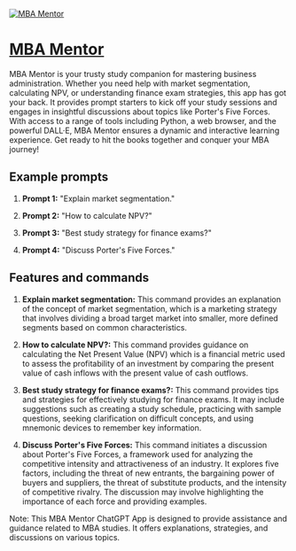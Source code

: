 [![MBA Mentor](https://files.oaiusercontent.com/file-ukomrt7xPsqLeFlyDxEeqvzl?se=2123-10-16T03%3A22%3A36Z&sp=r&sv=2021-08-06&sr=b&rscc=max-age%3D31536000%2C%20immutable&rscd=attachment%3B%20filename%3D3acaf51e-b21b-450b-96ee-e582ea0ae8f6.png&sig=c6ni1EcnDFD5bPr39KnmCn5xL%2Bg3U0k6mlIlNECP1jM%3D)](https://chat.openai.com/g/g-TpmcTYqNp-mba-mentor)

# [MBA Mentor](https://chat.openai.com/g/g-TpmcTYqNp-mba-mentor)

MBA Mentor is your trusty study companion for mastering business administration. Whether you need help with market segmentation, calculating NPV, or understanding finance exam strategies, this app has got your back. It provides prompt starters to kick off your study sessions and engages in insightful discussions about topics like Porter's Five Forces. With access to a range of tools including Python, a web browser, and the powerful DALL·E, MBA Mentor ensures a dynamic and interactive learning experience. Get ready to hit the books together and conquer your MBA journey!

## Example prompts

1. **Prompt 1:** "Explain market segmentation."

2. **Prompt 2:** "How to calculate NPV?"

3. **Prompt 3:** "Best study strategy for finance exams?"

4. **Prompt 4:** "Discuss Porter's Five Forces."

## Features and commands

1. **Explain market segmentation:** This command provides an explanation of the concept of market segmentation, which is a marketing strategy that involves dividing a broad target market into smaller, more defined segments based on common characteristics.

2. **How to calculate NPV?:** This command provides guidance on calculating the Net Present Value (NPV) which is a financial metric used to assess the profitability of an investment by comparing the present value of cash inflows with the present value of cash outflows.

3. **Best study strategy for finance exams?:** This command provides tips and strategies for effectively studying for finance exams. It may include suggestions such as creating a study schedule, practicing with sample questions, seeking clarification on difficult concepts, and using mnemonic devices to remember key information.

4. **Discuss Porter's Five Forces:** This command initiates a discussion about Porter's Five Forces, a framework used for analyzing the competitive intensity and attractiveness of an industry. It explores five factors, including the threat of new entrants, the bargaining power of buyers and suppliers, the threat of substitute products, and the intensity of competitive rivalry. The discussion may involve highlighting the importance of each force and providing examples.

Note: This MBA Mentor ChatGPT App is designed to provide assistance and guidance related to MBA studies. It offers explanations, strategies, and discussions on various topics.